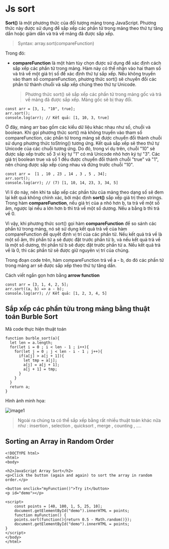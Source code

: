 # Js sort

**Sort()** là một phương thức của đối tượng mảng trong JavaScript. Phương thức này được sử dụng để sắp xếp các phần tử trong mảng theo thứ tự tăng dần hoặc giảm dần và trả về mảng đã được sắp xếp.

> Syntax: array.sort(compareFunction)

Trong đó:

- **compareFunction** là một hàm tùy chọn được sử dụng để xác định cách sắp xếp các phần tử trong mảng. Hàm này có thể nhận vào hai tham số và trả về một giá trị số để xác định thứ tự sắp xếp. Nếu không truyền vào tham số compareFunction, phương thức sort() sẽ chuyển đổi các phần tử thành chuỗi và sắp xếp chúng theo thứ tự Unicode.
  > Phương thức sort() sẽ sắp xếp các phần tử trong mảng gốc và trả về mảng đã được sắp xếp. Mảng gốc sẽ bị thay đổi.

```
const arr = [3, 1, "10", true];
arr.sort();
console.log(arr); // Kết quả: [1, 10, 3, true]
```

Ở đây, mảng arr bao gồm các kiểu dữ liệu khác nhau như số, chuỗi và boolean. Khi gọi phương thức sort() mà không truyền vào tham số compareFunction, các phần tử trong mảng sẽ được chuyển đổi thành chuỗi sử dụng phương thức toString() tương ứng. Kết quả sắp xếp sẽ theo thứ tự Unicode của các chuỗi tương ứng.
Do đó, trong ví dụ trên, chuỗi "10" sẽ được sắp xếp trước số 3 vì ký tự "1" có mã Unicode nhỏ hơn ký tự "3". Các giá trị boolean true và số 1 đều được chuyển đổi thành chuỗi "true" và "1", nên chúng được sắp xếp cùng nhau và đứng trước chuỗi "10".

```
const arr =  [1 , 10 , 23 , 14 , 3 , 5 , 34];
arr.sort();
console.log(arr); // (7) [1, 10, 14, 23, 3, 34, 5]
```

Vì lí do này, nên khi ta sắp xếp các phần tửu của mảng theo dạng số sẽ đem lại kết quả không chính xác, bởi mặc định **sort()** sắp xếp giá trị theo strings.
Trong hàm **compareFunction**, nếu giá trị của a nhỏ hơn b, ta trả về một số âm, ngược lại nếu a lớn hơn b thì trả về một số dương. Nếu a bằng b thì trả về 0.

Vì vậy, khi phương thức sort() gọi hàm **compareFunction** để so sánh các phần tử trong mảng, nó sẽ sử dụng kết quả trả về của hàm compareFunction để quyết định vị trí của các phần tử. Nếu kết quả trả về là một số âm, thì phần tử a sẽ được đặt trước phần tử b, và nếu kết quả trả về là một số dương, thì phần tử b sẽ được đặt trước phần tử a. Nếu kết quả trả về là 0, thì các phần tử sẽ được giữ nguyên vị trí của chúng.

Trong đoạn code trên, hàm compareFunction trả về a - b, do đó các phần tử trong mảng arr sẽ được sắp xếp theo thứ tự tăng dần.

Cách viết ngắn gọn hơn bằng **arrow function**

```
const arr = [3, 1, 4, 2, 5];
arr.sort((a, b) => a - b);
console.log(arr); // Kết quả: [1, 2, 3, 4, 5]
```

## Sắp xếp các phần tửu trong mảng bằng thuật toán Burble Sort

Mã code thực hiện thuật toán

```
function burble_sort(a){
  let len = a.length;
  for(let i = 0 ; i < len - 1 ; i++){
    for(let j = 0 ; j < len - i - 1 ; j++){
      if(a[j] > a[j + 1]){
        let tmp = a[j];
        a[j] = a[j + 1];
        a[j + 1] = tmp;
      }
    }
  }
  return a;
}
```

Hình ảnh minh họa:

![image1](https://live.staticflickr.com/65535/52786926374_a35ab9faee.jpg)

> Ngoài ra chúng ta có thể sắp xếp bằng rất nhiều thuật toán khác nữa như : insertion , selection , quicksort , merge , counting , ....

## Sorting an Array in Random Order

```
<!DOCTYPE html>
<html>
<body>

<h2>JavaScript Array Sort</h2>
<p>Click the button (again and again) to sort the array in random order.</p>

<button onclick="myFunction()">Try it</button>
<p id="demo"></p>

<script>
    const points = [40, 100, 1, 5, 25, 10];
    document.getElementById("demo").innerHTML = points;
    function myFunction() {
    points.sort(function(){return 0.5 - Math.random()});
    document.getElementById("demo").innerHTML = points;
}
</script>
</body>
</html>
```
